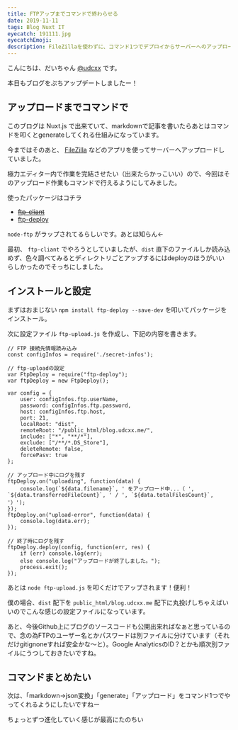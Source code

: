 ```yaml
---
title: FTPアップまでコマンドで終わらせる
date: 2019-11-11
tags: Blog Nuxt IT
eyecatch: 191111.jpg
eyecatchEmoji:
description: FileZillaを使わずに、コマンド1つでデプロイからサーバーへのアップロードまで完了できるようにアップデートしました。
---
```


こんにちは、だいちゃん [@udcxx](https://twitter.com/udc_xx) です。

本日もブログをぷちアップデートしましたー！

## アップロードまでコマンドで

このブログは Nuxt.js で出来ていて、markdownで記事を書いたらあとはコマンドを叩くとgenerateしてくれる仕組みになっています。

今まではそのあと、 [FileZilla](https://filezilla-project.org/) などのアプリを使ってサーバーへアップロードしていました。

極力エディター内で作業を完結させたい（出来たらかっこいい）ので、今回はそのアップロード作業もコマンドで行えるようにしてみました。

使ったパッケージはコチラ

* ~~[ftp-cliant](https://www.npmjs.com/package/ftp-client)~~
* [ftp-deploy](https://www.npmjs.com/package/ftp-deploy)

`node-ftp` がラップされてるらしいです。あとは知らん←

最初、 `ftp-cliant` でやろうとしていましたが、`dist` 直下のファイルしか読み込めず、色々調べてみるとディレクトリごとアップするにはdeployのほうがいいらしかったのでそっちにしました。

## インストールと設定

まずはおまじない `npm install ftp-deploy --save-dev` を叩いてパッケージをインストール。

次に設定ファイル `ftp-upload.js` を作成し、下記の内容を書きます。

```
// FTP 接続先情報読み込み
const configInfos = require('./secret-infos');

// ftp-uploadの設定
var FtpDeploy = require("ftp-deploy");
var ftpDeploy = new FtpDeploy();

var config = {
    user: configInfos.ftp.userName,
    password: configInfos.ftp.password,
    host: configInfos.ftp.host,
    port: 21,
    localRoot: "dist",
    remoteRoot: "/public_html/blog.udcxx.me/",
    include: ["*", "**/*"],
    exclude: ["/**/*.DS_Store"],
    deleteRemote: false,
    forcePasv: true
};

// アップロード中にログを残す
ftpDeploy.on("uploading", function(data) {
    console.log(`${data.filename}`, ' をアップロード中...（ ', `${data.transferredFileCount}`, ' / ', `${data.totalFilesCount}`, '）');
});
ftpDeploy.on("upload-error", function(data) {
    console.log(data.err);
});

// 終了時にログを残す
ftpDeploy.deploy(config, function(err, res) {
    if (err) console.log(err);
    else console.log("アップロードが終了しました。");
    process.exit();
});
```

あとは `node ftp-upload.js` を叩くだけでアップされます！便利！

僕の場合、`dist` 配下を `public_html/blog.udcxx.me` 配下に丸投げしちゃえばいいのでこんな感じの設定ファイルになっています。

あと、今後Github上にブログのソースコードも公開出来ればなぁと思っているので、念の為FTPのユーザー名とかパスワードは別ファイルに分けています（それだけgitignoneすれば安全かな〜と）。Google AnalyticsのID？とかも順次別ファイルにうつしておきたいですね。


## コマンドまとめたい

次は、「markdown→json変換」「generate」「アップロード」をコマンド1つでやってくれるようにしたいですねー

ちょっとずつ進化していく感じが最高にたのちい
